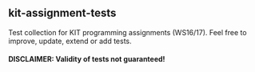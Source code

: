 ## kit-assignment-tests

Test collection for KIT programming assignments (WS16/17).
Feel free to improve, update, extend or add tests.

#### DISCLAIMER: Validity of tests not guaranteed!
